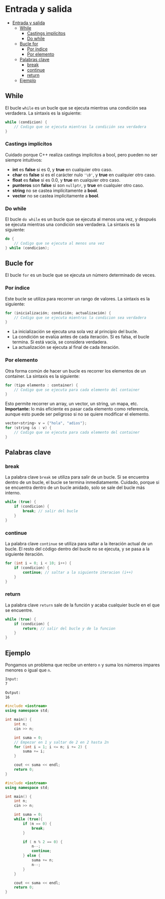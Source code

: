 # Entrada y salida

- [Entrada y salida](#entrada-y-salida)
  - [While](#while)
    - [Castings implícitos](#castings-implícitos)
    - [Do while](#do-while)
  - [Bucle for](#bucle-for)
    - [Por índice](#por-índice)
    - [Por elemento](#por-elemento)
  - [Palabras clave](#palabras-clave)
    - [break](#break)
    - [continue](#continue)
    - [return](#return)
  - [Ejemplo](#ejemplo)

## While

El bucle `while` es un bucle que se ejecuta mientras una condición sea verdadera. La sintaxis es la siguiente:

```cpp
while (condicion) {
    // Codigo que se ejecuta mientras la condición sea verdadera
}
```

### Castings implícitos

Cuidado porque C++ realiza castings implícitos a bool, pero pueden no ser siempre intuitivos:

- **int** es **false** si es 0, y **true** en cualquier otro caso.
- **char** es **false** si es el carácter nulo `'\0'`, y **true** en cualquier otro caso.
- **float** es **false** si es 0.0, y **true** en cualquier otro caso.
- **punteros** son **false** si son `nullptr`, y **true** en cualquier otro caso.
- **string** no se castea implícitamente a **bool**.
- **vector** no se castea implícitamente a **bool**.

### Do while

El bucle `do while` es un bucle que se ejecuta al menos una vez, y después se ejecuta mientras una condición sea verdadera. La sintaxis es la siguiente:

```cpp
do {
    // Codigo que se ejecuta al menos una vez
} while (condicion);
```


## Bucle for

El bucle `for` es un bucle que se ejecuta un número determinado de veces.


### Por índice

Este bucle se utiliza para recorrer un rango de valores.
La sintaxis es la siguiente:

```cpp
for (inicialización; condición; actualización) {
    // Codigo que se ejecuta mientras la condicion sea verdadera
}
```

- La inicialización se ejecuta una sola vez al principio del bucle.
- La condición se evalúa antes de cada iteración. Si es falsa, el bucle termina. Si está vacía, se considera verdadera.
- La actualización se ejecuta al final de cada iteración.


### Por elemento

Otra forma común de hacer un bucle es recorrer los elementos de un container.
La sintaxis es la siguiente:

```cpp
for (tipo elemento : container) {
    // Codigo que se ejecuta para cada elemento del container
}
```

Esto permite recorrer un array, un vector, un string, un mapa, etc.
**Importante:** lo más eficiente es pasar cada elemento como referencia, aunque esto puede ser peligroso si no se quiere modificar el elemento.

```cpp
vector<string> v = {"hola", "adios"};
for (string &s : v) {
    // Codigo que se ejecuta para cada elemento del container
}
```




## Palabras clave

### break

La palabra clave `break` se utiliza para salir de un bucle. Si se encuentra dentro de un bucle, el bucle se termina inmediatamente.
Cuidado, porque si se encuentra dentro de un bucle anidado, solo se sale del bucle más interno.

```cpp
while (true) {
    if (condicion) {
        break; // salir del bucle
    }
}
```

### continue

La palabra clave `continue` se utiliza para saltar a la iteración actual de un bucle.
El resto del código dentro del bucle no se ejecuta, y se pasa a la siguiente iteración.

```cpp
for (int i = 0; i < 10; i++) {
    if (condicion) {
        continue; // saltar a la siguiente iteracion (i++)
    }
}
```

### return

La palabra clave `return` sale de la función y acaba cualquier bucle en el que se encuentre.

```cpp
while (true) {
    if (condicion) {
        return; // salir del bucle y de la funcion
    }
}
```


## Ejemplo

Pongamos un problema que recibe un entero `n` y suma los números impares menores o igual que `n`.

``` txt
Input:
7
```

``` txt
Output:
16
```

```cpp
#include <iostream>
using namespace std;

int main() {
    int n;
    cin >> n;

    int suma = 0;
    // Empezar en 1 y saltar de 2 en 2 hasta 2n
    for (int i = 1; i <= n; i += 2) {
        suma += i;
    }

    cout << suma << endl;
    return 0;
}
```

```cpp
#include <iostream>
using namespace std;

int main() {
    int n;
    cin >> n;

    int suma = 0;
    while (true){
        if (n == 0) {
            break;
        }

        if ( n % 2 == 0) {
            n--;
            continue;
        } else {
            suma += n;
            n--;
        }
    }

    cout << suma << endl;
    return 0;
}
```

